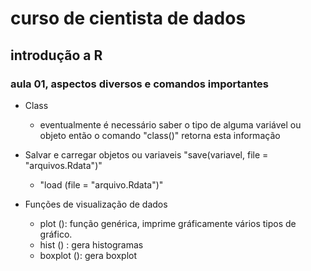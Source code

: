 # curso de cientista de dados 
## introdução a R
### aula 01, aspectos diversos e comandos importantes

* Class
    * eventualmente é necessário saber o tipo de alguma variável ou objeto então o comando "class()" retorna esta informação

* Salvar e carregar objetos ou variaveis "save(variavel, file = "arquivos.Rdata")"
    * "load (file = "arquivo.Rdata")"

* Funções de visualização de dados
    * plot (): função genérica, imprime gráficamente vários tipos de gráfico.
    * hist () : gera histogramas
    * boxplot (): gera boxplot